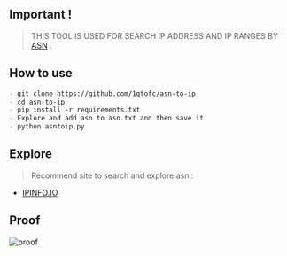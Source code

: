 ## Important !

> THIS TOOL IS USED FOR SEARCH IP ADDRESS AND IP RANGES BY [ASN](https://www.iplocation.net/asn) .

## How to use

```markdown
- git clone https://github.com/1qtofc/asn-to-ip
- cd asn-to-ip
- pip install -r requirements.txt
- Explore and add asn to asn.txt and then save it
- python asntoip.py
```

## Explore

> Recommend site to search and explore asn :

* [IPINFO.IO](https://ipinfo.io/countries)

## Proof

![proof](https://user-images.githubusercontent.com/114583810/192851993-4bb1d1ce-4212-4cee-a2c1-04d7342e1611.PNG)
